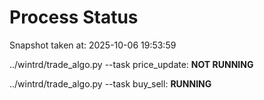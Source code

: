 # Process Status

Snapshot taken at: 2025-10-06 19:53:59

../wintrd/trade_algo.py --task price_update: **NOT RUNNING**

../wintrd/trade_algo.py --task buy_sell: **RUNNING**

